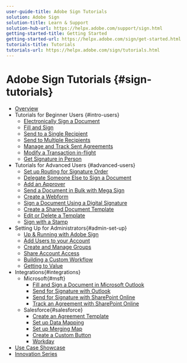 ```yaml
---
user-guide-title: Adobe Sign Tutorials
solution: Adobe Sign
solution-title: Learn & Support
solution-hub-url: https://helpx.adobe.com/support/sign.html
getting-started-title: Getting Started
getting-started-url: https://helpx.adobe.com/sign/get-started.html
tutorials-title: Tutorials
tutorials-url: https://helpx.adobe.com/sign/tutorials.html
---
```


# Adobe Sign Tutorials {#sign-tutorials}

+ [Overview](overview.md)
+ Tutorials for Beginner Users {#intro-users}
  + [Electronically Sign a Document](elecsigndoc.md)
  + [Fill and Sign](fillnsign.md)
  + [Send to a Single Recipient](sendtosinglerecipient.md)
  + [Send to Multiple Recipients](sendtomultiplerecipients.md)
  + [Manage and Track Sent Agreements](manageandtrack.md)
  + [Modify a Transaction in-flight](modifyinflight.md)
  + [Get Signature in Person](signinperson.md)
+ Tutorials for Advanced Users {#advanced-users}
  + [Set up Routing for Signature Order](settinguprouting.md)
  + [Delegate Someone Else to Sign a Document](delegatesign.md)
  + [Add an Approver](addapprover.md)
  + [Send a Document in Bulk with Mega Sign](megasign.md)
  + [Create a Webform](webform.md)
  + [Sign a Document Using a Digital Signature](digitalsign.md)
  + [Create a Shared Document Template](createtemplate.md)
  + [Edit or Delete a Template](edittemplate.md)
  + [Sign with a Stamp](stampsign.md)
+ Setting Up for Administrators{#admin-set-up}
  + [Up & Running with Adobe Sign](up-and-running-admin.md)
  + [Add Users to your Account](add-users-to-your-account.md)
  + [Create and Manage Groups](create-and-manage-groups.md)
  + [Share Account Access](share-account-access.md)
  + [Building a Custom Workflow](building-a-custom-workflow.md)
  + [Getting to Value](valueadmin.md)
+ Integrations{#integrations}
  + Microsoft{#msft}
    + [Fill and Sign a Document in Microsoft Outlook](fill-and-sign-doc-msft-outlook.md)
    + [Send for Signature with Outlook](send-for-signature-with-outlook.md)
    + [Send for Signature with SharePoint Online](send-for-signature-with-sharepoint-online.md)
    + [Track an Agreement with SharePoint Online](track-an-agreement-with-sharepoint-online.md)
  + Salesforce{#salesforce}
    + [Create an Agreement Template](create-an-agreement-template.md)
    + [Set up Data Mapping](set-up-data-mapping.md)
    + [Set up Merging Map](set-up-merging-map.md)
    + [Create a Custom Button](create-a-custom-button.md)
    + [Workday](workday.md)
+ [Use Case Showcase](use-case-showcase.md)
+ [Innovation Series](innovationseries.md)




